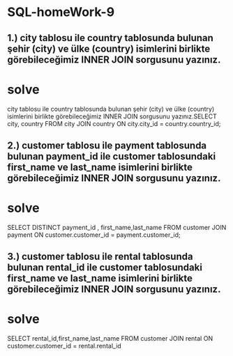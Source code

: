 # SQL-homeWork-9

## 1.) city tablosu ile country tablosunda bulunan şehir (city) ve ülke (country) isimlerini birlikte görebileceğimiz INNER JOIN sorgusunu yazınız.


# solve 

city tablosu ile country tablosunda bulunan şehir (city) ve ülke (country) isimlerini birlikte görebileceğimiz INNER JOIN sorgusunu yazınız.SELECT city, country FROM city
JOIN country ON city.city_id = country.country_id;

## 2.) customer tablosu ile payment tablosunda bulunan payment_id ile customer tablosundaki first_name ve last_name isimlerini birlikte görebileceğimiz INNER JOIN sorgusunu yazınız.

# solve 

SELECT DISTINCT payment_id , first_name,last_name FROM customer
JOIN payment ON customer.customer_id = payment.customer_id;

## 3.) customer tablosu ile rental tablosunda bulunan rental_id ile customer tablosundaki first_name ve last_name isimlerini birlikte görebileceğimiz INNER JOIN sorgusunu yazınız.

# solve

SELECT rental_id,first_name,last_name FROM customer
JOIN rental ON customer.customer_id = rental.rental_id
